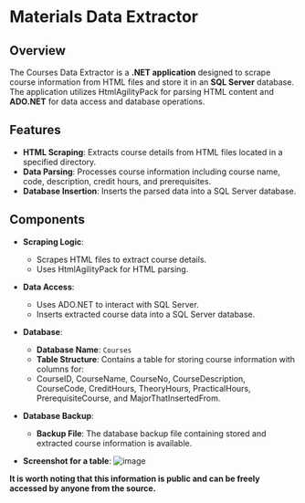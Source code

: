 
# Materials Data Extractor

## Overview

The Courses Data Extractor is a **.NET application** designed to scrape course information from HTML files and store it in an **SQL Server** database.
The application utilizes HtmlAgilityPack for parsing HTML content and **ADO.NET** for data access and database operations.

## Features

- **HTML Scraping**: Extracts course details from HTML files located in a specified directory.
- **Data Parsing**: Processes course information including course name, code, description, credit hours, and prerequisites.
- **Database Insertion**: Inserts the parsed data into a SQL Server database.

## Components

- **Scraping Logic**: 
  - Scrapes HTML files to extract course details.
  - Uses HtmlAgilityPack for HTML parsing.

- **Data Access**:
  - Uses ADO.NET to interact with SQL Server.
  - Inserts extracted course data into a SQL Server database.

- **Database**:
  - **Database Name**: `Courses`
  - **Table Structure**: Contains a table for storing course information with columns for:
  -  CourseID, CourseName, CourseNo, CourseDescription, CourseCode, CreditHours, TheoryHours, PracticalHours, PrerequisiteCourse, and MajorThatInsertedFrom.

- **Database Backup**:
  - **Backup File**: The database backup file containing stored and extracted course information is available.

- **Screenshot for a table**:
![image](https://github.com/user-attachments/assets/6663acb9-e743-499f-af68-b9d1cfe505e8)

**It is worth noting that this information is public and can be freely accessed by anyone from the source.**
